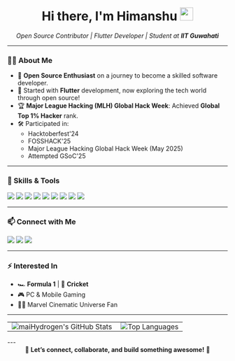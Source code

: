<!-- Hi there, I'm Himanshu 👋 -->
<h1 align="center">Hi there, I'm Himanshu <img src="https://media.giphy.com/media/hvRJCLFzcasrR4ia7z/giphy.gif" height="30px"></h1>
<p align="center">
  <em>Open Source Contributor | Flutter Developer | Student at <b>IIT Guwahati</b></em>
</p>

---

### 🧑‍💻 About Me

- 🎯 **Open Source Enthusiast** on a journey to become a skilled software developer.
- 🚀 Started with **Flutter** development, now exploring the tech world through open source!
- 🏆 **Major League Hacking (MLH) Global Hack Week**: Achieved **Global Top 1% Hacker** rank.
- 🛠️ Participated in:
  - Hacktoberfest'24
  - FOSSHACK'25
  - Major League Hacking Global Hack Week (May 2025)
  - Attempted GSoC'25

---

### 💼 Skills & Tools

<p>
  <img src="https://img.shields.io/badge/Flutter-02569B?style=flat&logo=flutter&logoColor=white"/>
  <img src="https://img.shields.io/badge/Dart-0175C2?style=flat&logo=dart&logoColor=white"/>
  <img src="https://img.shields.io/badge/Figma-F24E1E?style=flat&logo=figma&logoColor=white"/>
  <img src="https://img.shields.io/badge/JavaScript-F7DF1E?style=flat&logo=javascript&logoColor=black"/>
  <img src="https://img.shields.io/badge/HTML5-E34F26?style=flat&logo=html5&logoColor=white"/>
  <img src="https://img.shields.io/badge/CSS3-1572B6?style=flat&logo=css3&logoColor=white"/>
  <img src="https://img.shields.io/badge/Python-3776AB?style=flat&logo=python&logoColor=white"/>
  <img src="https://img.shields.io/badge/MongoDB-47A248?style=flat&logo=mongodb&logoColor=white"/>
  <img src="https://img.shields.io/badge/Android-3DDC84?style=flat&logo=android&logoColor=white"/>
</p>

---

### 📫 Connect with Me

<p>
  <a href="https://www.linkedin.com/in/himanshu-rajput-02980429a"><img src="https://img.shields.io/badge/LinkedIn-blue?style=flat&logo=linkedin&logoColor=white" /></a>
  <a href="https://www.instagram.com/maihydrogen"><img src="https://img.shields.io/badge/Instagram-E4405F?style=flat&logo=instagram&logoColor=white" /></a>
  <a href="https://discord.com/users/maiHydrogen"><img src="https://img.shields.io/badge/Discord-5865F2?style=flat&logo=discord&logoColor=white" /></a>
</p>

---

### ⚡ Interested In

- 🏎️ **Formula 1** | 🏏 **Cricket** 
- 🎮 PC & Mobile Gaming
- 🦸‍♂️ Marvel Cinematic Universe Fan

---

<p align="center">
  <table align="center"> <tr>
      <td style="padding: 0 10px;"> <img src="https://github-readme-stats.vercel.app/api?username=maiHydrogen&show_icons=true&theme=swift" alt="maiHydrogen's GitHub Stats" />
      </td>
      <td style="padding: 0 10px;"> <img src="https://github-readme-stats.vercel.app/api/top-langs/?username=maiHydrogen&layout=compact&theme=swift" alt="Top Languages"/>
      </td>
    </tr>
  </table>
</p>
<!-- <p align="center">
  <img src="https://github-readme-streak-stats.herokuapp.com/?user=maiHydrogen&theme=radical" alt="GitHub Streak" />
</p> -->
---

<div align="center">
  🚀 <b>Let’s connect, collaborate, and build something awesome!</b> 🚀
</div>

<!--
**maiHydrogen/maiHydrogen** is a ✨ _special_ ✨ repository because its `README.md` (this file) appears on your GitHub profile.

Here are some ideas to get you started:

- 🔭 I’m currently working on ...
- 🌱 I’m currently learning ...
- 👯 I’m looking to collaborate on ...
- 🤔 I’m looking for help with ...
- 💬 Ask me about ...
- 📫 How to reach me: ...
- 😄 Pronouns: ...
- ⚡ Fun fact: ...
-->
